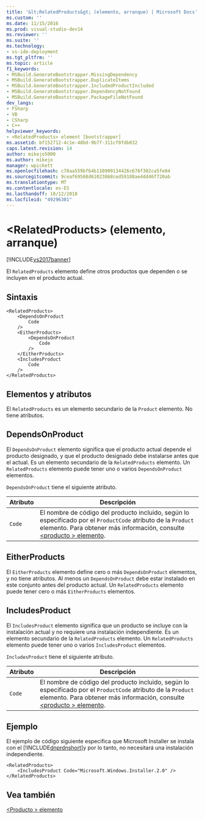 ```yaml
---
title: '&lt;RelatedProducts&gt; (elemento, arranque) | Microsoft Docs'
ms.custom: ''
ms.date: 11/15/2016
ms.prod: visual-studio-dev14
ms.reviewer: ''
ms.suite: ''
ms.technology:
- vs-ide-deployment
ms.tgt_pltfrm: ''
ms.topic: article
f1_keywords:
- MSBuild.GenerateBootstrapper.MissingDependency
- MSBuild.GenerateBootstrapper.DuplicateItems
- MSBuild.GenerateBootstrapper.IncludedProductIncluded
- MSBuild.GenerateBootstrapper.DependencyNotFound
- MSBuild.GenerateBootstrapper.PackageFileNotFound
dev_langs:
- FSharp
- VB
- CSharp
- C++
helpviewer_keywords:
- <RelatedProducts> element [bootstrapper]
ms.assetid: bf152712-4c1e-48bd-9b7f-311cf0fdb832
caps.latest.revision: 14
author: mikejo5000
ms.author: mikejo
manager: wpickett
ms.openlocfilehash: c78aa559bf64b110909134426c676f302ca5fe04
ms.sourcegitcommit: 9ceaf69568d61023868ced59108ae4dd46f720ab
ms.translationtype: MT
ms.contentlocale: es-ES
ms.lasthandoff: 10/12/2018
ms.locfileid: "49296301"
---
```

# <a name="ltrelatedproductsgt-element-bootstrapper"></a>&lt;RelatedProducts&gt; (elemento, arranque)
[!INCLUDE[vs2017banner](../includes/vs2017banner.md)]

El `RelatedProducts` elemento define otros productos que dependen o se incluyen en el producto actual.  
  
## <a name="syntax"></a>Sintaxis  
  
```  
<RelatedProducts>  
    <DependsOnProduct  
        Code  
    />  
    <EitherProducts>  
        <DependsOnProduct  
            Code  
        />  
    </EitherProducts>  
    <IncludesProduct  
        Code  
    />  
</RelatedProducts>  
```  
  
## <a name="elements-and-attributes"></a>Elementos y atributos  
 El `RelatedProducts` es un elemento secundario de la `Product` elemento. No tiene atributos.  
  
## <a name="dependsonproduct"></a>DependsOnProduct  
 El `DependsOnProduct` elemento significa que el producto actual depende el producto designado, y que el producto designado debe instalarse antes que el actual. Es un elemento secundario de la `RelatedProducts` elemento. Un `RelatedProducts` elemento puede tener uno o varios `DependsOnProduct` elementos.  
  
 `DependsOnProduct` tiene el siguiente atributo.  
  
|Atributo|Descripción|  
|---------------|-----------------|  
|`Code`|El nombre de código del producto incluido, según lo especificado por el `ProductCode` atributo de la `Product` elemento. Para obtener más información, consulte [ \<producto > elemento](../deployment/product-element-bootstrapper.md).|  
  
## <a name="eitherproducts"></a>EitherProducts  
 El `EitherProducts` elemento define cero o más `DependsOnProduct` elementos, y no tiene atributos. Al menos un `DependsOnProduct` debe estar instalado en este conjunto antes del producto actual. Un `RelatedProducts` elemento puede tener cero o más `EitherProducts` elementos.  
  
## <a name="includesproduct"></a>IncludesProduct  
 El `IncludesProduct` elemento significa que un producto se incluye con la instalación actual y no requiere una instalación independiente. Es un elemento secundario de la `RelatedProducts` elemento. Un `RelatedProducts` elemento puede tener uno o varios `IncludesProduct` elementos.  
  
 `IncludesProduct` tiene el siguiente atributo.  
  
|Atributo|Descripción|  
|---------------|-----------------|  
|`Code`|El nombre de código del producto incluido, según lo especificado por el `ProductCode` atributo de la `Product` elemento. Para obtener más información, consulte [ \<producto > elemento](../deployment/product-element-bootstrapper.md).|  
  
## <a name="example"></a>Ejemplo  
 El ejemplo de código siguiente especifica que Microsoft Installer se instala con el [!INCLUDE[dnprdnshort](../includes/dnprdnshort-md.md)]y por lo tanto, no necesitará una instalación independiente.  
  
```  
<RelatedProducts>  
    <IncludesProduct Code="Microsoft.Windows.Installer.2.0" />  
</RelatedProducts>  
```  
  
## <a name="see-also"></a>Vea también  
 [\<Producto > elemento](../deployment/product-element-bootstrapper.md)



